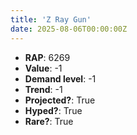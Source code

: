 ```yaml
---
title: 'Z Ray Gun'
date: 2025-08-06T00:00:00Z
---
```

- **RAP**: 6269
- **Value**: -1
- **Demand level**: -1
- **Trend**: -1
- **Projected?**: True
- **Hyped?**: True
- **Rare?**: True

